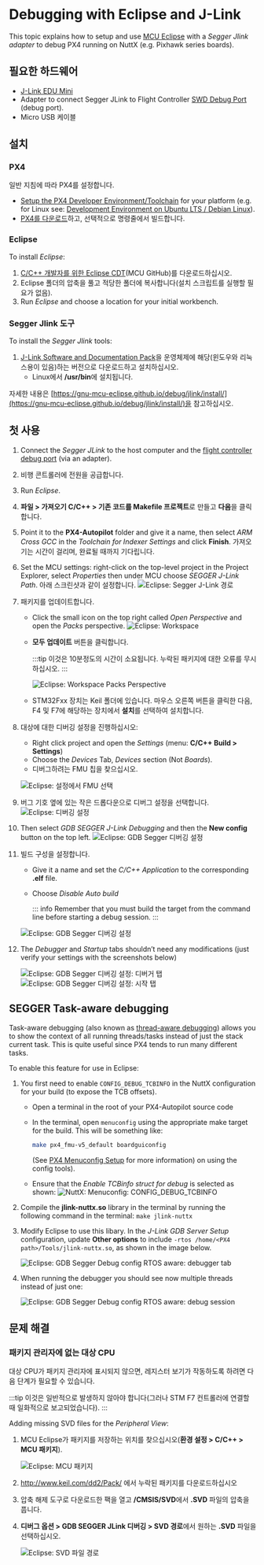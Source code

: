 # Debugging with Eclipse and J-Link

This topic explains how to setup and use [MCU Eclipse](https://gnu-mcu-eclipse.github.io/) with a _Segger Jlink adapter_ to debug PX4 running on NuttX (e.g. Pixhawk series boards).

## 필요한 하드웨어

- [J-Link EDU Mini](https://www.segger.com/products/debug-probes/j-link/models/j-link-edu-mini/)
- Adapter to connect Segger JLink to Flight Controller [SWD Debug Port](../debug/swd_debug.md) (debug port).
- Micro USB 케이블

## 설치

### PX4

일반 지침에 따라 PX4를 설정합니다.

- [Setup the PX4 Developer Environment/Toolchain](../dev_setup/dev_env.md) for your platform (e.g. for Linux see: [Development Environment on Ubuntu LTS / Debian Linux](../dev_setup/dev_env_linux_ubuntu.md)).
- [PX4를 다운로드](../dev_setup/building_px4.md)하고, 선택적으로 명령줄에서 빌드합니다.

### Eclipse

To install _Eclipse_:

1. [C/C++ 개발자를 위한 Eclipse CDT](https://github.com/gnu-mcu-eclipse/org.eclipse.epp.packages/releases/)(MCU GitHub)를 다운로드하십시오.
1. Eclipse 폴더의 압축을 풀고 적당한 폴더에 복사합니다(설치 스크립트를 실행할 필요가 없음).
1. Run _Eclipse_ and choose a location for your initial workbench.

### Segger Jlink 도구

To install the _Segger Jlink_ tools:

1. [J-Link Software and Documentation Pack](https://www.segger.com/downloads/jlink/#J-LinkSoftwareAndDocumentationPack)을 운영체제에 해당(윈도우와 리눅스용이 있음)하는 버전으로 다운로드하고 설치하십시오.
   - Linux에서 **/usr/bin**에 설치됩니다.

자세한 내용은 [https://gnu-mcu-eclipse.github.io/debug/jlink/install/](https://gnu-mcu-eclipse.github.io/debug/jlink/install/)을 참고하십시오.

## 첫 사용

1. Connect the _Segger JLink_ to the host computer and the [flight controller debug port](../debug/swd_debug.md) (via an adapter).
1. 비행 콘트롤러에 전원을 공급합니다.
1. Run _Eclipse_.
1. **파일 > 가져오기 C/C++ > 기존 코드를 Makefile 프로젝트**로 만들고 **다음**을 클릭합니다.
1. Point it to the **PX4-Autopilot** folder and give it a name, then select _ARM Cross GCC_ in the _Toolchain for Indexer Settings_ and click **Finish**. 가져오기는 시간이 걸리며, 완료될 때까지 기다립니다.
1. Set the MCU settings: right-click on the top-level project in the Project Explorer, select _Properties_ then under MCU choose _SEGGER J-Link Path_. 아래 스크린샷과 같이 설정합니다. ![Eclipse: Segger J-Link 경로](../../assets/debug/eclipse_segger_jlink_path.png)
1. 패키지를 업데이트합니다.

   - Click the small icon on the top right called _Open Perspective_ and open the _Packs_ perspective. ![Eclipse: Workspace](../../assets/debug/eclipse_workspace_perspective.png)
   - **모두 업데이트** 버튼을 클릭합니다.

     :::tip
이것은 10분정도의 시간이 소요됩니다.
누락된 패키지에 대한 오류를 무시하십시오.
:::

     ![Eclipse: Workspace Packs Perspective](../../assets/debug/eclipse_packs_perspective.jpg)

   - STM32Fxx 장치는 Keil 폴더에 있습니다. 마우스 오른쪽 버튼을 클릭한 다음, F4 및 F7에 해당하는 장치에서 **설치**를 선택하여 설치합니다.

1. 대상에 대한 디버깅 설정을 진행하십시오:

   - Right click project and open the _Settings_ (menu: **C/C++ Build > Settings**)
   - Choose the _Devices_ Tab, _Devices_ section (Not _Boards_).
   - 디버그하려는 FMU 칩을 찾으십시오.

   ![Eclipse: 설정에서 FMU 선택](../../assets/debug/eclipse_settings_devices_fmu.png)

1. 버그 기호 옆에 있는 작은 드롭다운으로 디버그 설정을 선택합니다.![Eclipse: 디버깅 설정](../../assets/debug/eclipse_settings_debug_config.png)
1. Then select _GDB SEGGER J-Link Debugging_ and then the **New config** button on the top left. ![Eclipse: GDB Segger 디버깅 설정](../../assets/debug/eclipse_settings_debug_config_gdb_segger.png)
1. 빌드 구성을 설정합니다.

   - Give it a name and set the _C/C++ Application_ to the corresponding **.elf** file.
   - Choose _Disable Auto build_

     ::: info
Remember that you must build the target from the command line before starting a debug session.
:::

   ![Eclipse: GDB Segger 디버깅 설정](../../assets/debug/eclipse_settings_debug_config_gdb_segger_build_config.png)

1. The _Debugger_ and _Startup_ tabs shouldn’t need any modifications (just verify your settings with the screenshots below)

   ![Eclipse: GDB Segger 디버깅 설정: 디버거 탭](../../assets/debug/eclipse_settings_debug_config_gdb_segger_build_config_debugger_tab.png) ![Eclipse: GDB Segger 디버깅 설정: 시작 탭](../../assets/debug/eclipse_settings_debug_config_gdb_segger_build_config_startup_tab.png)

## SEGGER Task-aware debugging

Task-aware debugging (also known as [thread-aware debugging](https://www.segger.com/products/debug-probes/j-link/tools/j-link-gdb-server/thread-aware-debugging/)) allows you to show the context of all running threads/tasks instead of just the stack current task. This is quite useful since PX4 tends to run many different tasks.

To enable this feature for use in Eclipse:

1. You first need to enable `CONFIG_DEBUG_TCBINFO` in the NuttX configuration for your build (to expose the TCB offsets).

   - Open a terminal in the root of your PX4-Autopilot source code
   - In the terminal, open `menuconfig` using the appropriate make target for the build. This will be something like:

     ```sh
     make px4_fmu-v5_default boardguiconfig
     ```

     (See [PX4 Menuconfig Setup](../hardware/porting_guide_config.md#px4-menuconfig-setup) for more information) on using the config tools).

   - Ensure that the _Enable TCBinfo struct for debug_ is selected as shown: ![NuttX: Menuconfig: CONFIG_DEBUG_TCBINFO](../../assets/debug/nuttx_tcb_task_aware.png)

1. Compile the **jlink-nuttx.so** library in the terminal by running the following command in the terminal: `make jlink-nuttx`
1. Modify Eclipse to use this libary. In the _J-Link GDB Server Setup_ configuration, update **Other options** to include `-rtos /home/<PX4 path>/Tools/jlink-nuttx.so`, as shown in the image below.

   ![Eclipse: GDB Segger Debug config RTOS aware: debugger tab](../../assets/debug/eclipse_settings_debug_config_gdb_segger_task_aware.png)

1. When running the debugger you should see now multiple threads instead of just one:

   ![Eclipse: GDB Segger Debug config RTOS aware: debug session](../../assets/debug/eclipse_settings_debug_config_gdb_segger_task_aware_tasks.png)

## 문제 해결

### 패키지 관리자에 없는 대상 CPU

대상 CPU가 패키지 관리자에 표시되지 않으면, 레지스터 보기가 작동하도록 하려면 다음 단계가 필요할 수 있습니다.

:::tip
이것은 일반적으로 발생하지 않아야 합니다(그러나 STM F7 컨트롤러에 연결할 때 일화적으로 보고되었습니다).
:::

Adding missing SVD files for the _Peripheral View_:

1. MCU Eclipse가 패키지를 저장하는 위치를 찾으십시오(**환경 설정 > C/C++ > MCU 패키지**).

   ![Eclipse: MCU 패키지](../../assets/debug/eclipse_mcu_packages.png)

2. http://www.keil.com/dd2/Pack/ 에서 누락된 패키지를 다운로드하십시오
3. 압축 해제 도구로 다운로드한 팩을 열고 **/CMSIS/SVD**에서 **.SVD** 파일의 압축을 풉니다.
4. **디버그 옵션 > GDB SEGGER JLink 디버깅 > SVD 경로**에서 원하는 **.SVD** 파일을 선택하십시오.

   ![Eclipse: SVD 파일 경로](../../assets/debug/eclipse_svd_file_path.png)
